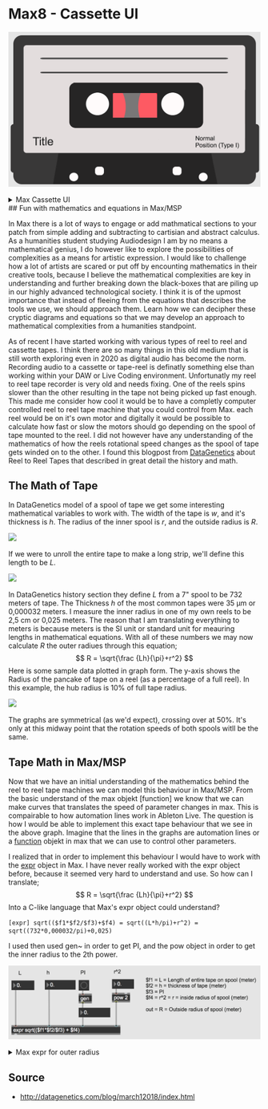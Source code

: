 # Max8 - Cassette UI

![](./media/cassette.png)

<details>
  <summary>Max Cassette UI</summary>
<pre><code>
----------begin_max5_patcher----------
6227.3oc68rsiiajcOOyWAgv9f8ts0T2uXf.jf7jA1jLH6h8E6MCXKwtEsoD
UnnFOiWr9aOUwhThRMkXIpSQodlXioa0jT7vy8K0oN7e712L4w7OkrYRz2G8
iQu4M+i29l2TcH6AdS8e+lIKi+zrr3MUW1jY4KWlrpbxCtyUl7oxpi+eD+on
+VZQ413rnx30IQKimsHcUxOs5mV8umuMadziIQyxyyhReJpbQRyEUNaQxF2A
RWlt54n7mhhidb6SOkTDsNK9yOFO6WrmKo5Lq9bzyoeLYUzSoYIQe+217bjY
.0r7sqpdXD0GbcQxFyyZbYZ9pOz+UTjLqzQJDnonGh3ZzT9CQXd0eojSQQ+8
N9d1uBt93q1ZvgrjxMsO3ZKRZPsV..io16ofIs+pKHXtS4aKatUn5ilNuhXm
+3O+cTNch8f+y29V6OdvS9253UIYS5A8EroTJUKjThBIwbMy7rRPSoDJmHHZ
LWn4R0CVBElgIDpFIYRjDQsjsobvHTlmgoBDRIvTlfi0BCCgwISUG+jfIpJR
o8W6f9lEFgri.aGT0BiXw7j4suvCHz3F50x74Is+hwqdNq5.DokC5N3iOOKO
KunlQaenPS0JFESkDNSiLHQmGBef7U957hFhlQLLPbZlgSqkXjFoLzRIhgjm
lSqQLthHoJkTPYfyooUZaBAcGeLPrSzWtrSpZpPynRJ1PG4ZC4yPQU7oZtBK
YlynMppFpLEqmRXF9HWJMrcLEgevf0SQLrhvQbARJPPpEazXM2UhPQoBFRII
lmKog2pUJt1XpQyILg9D78AwlYpgylsV0pXiHois9P0g3lGWjgDZTJThNOzs
goieIS2Xx9kDWp4JoGyFBHWmwqznkpSpQOLNq7qDNqfScwgvbTNCeFiIbpPH
IV8YiWYrQQFtvRLBJSwTkjInThzJTXvblBMb9GkzECT70hpIA2lAh4teAJKq
e2lCjIw+BfIcprU9qoF5QOLOqORCkURztP0s+jg.j0oDhoLgw8rfqLAQanTF
JfUmuxAM5Evq+TBXzFb5o7UkaR+sJ1jQBAEHAbJiMEadjIbNAaBsPqsgEJpj
yYZwTgPabDahfjSPHrM1cHE8IlfWeA8y7DwGr2FQWDU70nHP3ppbUzLLVZyd
wdn1JGrNOzsvZU2LSGgL7LSZEeyD.yTowl.1n8QETrwMGrLSzW.LySYU6+Lu
XYb1Os584aRsPH5a9qedcRzOzcURH8VkDx4kWLITzx.IlHpDTHPZgDWUeDpr
5VaHou.B8aSjp6xlHVDLahLkZphhLQYi3lnpQZogHob99IUF2IDHya1fJVHT
63.PcEp7K1DkMVxFUdDB63Ql7yAlGI9hkGIcgzpbA3FBtBGUq4HCbImn7ubK
4jKEm.xkvtpHvTglIw9hkIQkJSTIFW00oxyp9KEFzRGH6HYFoGEykboLsE4E
o+lwWdb1GlmZeBN5Q9.lJ8qjRMH0cjLYC+VLEb1cc359X5jbUZkjuRXfTsKF
gZdFCwfmo0uozgwivekUPVE1EnHYJCeTNwXawOfKAHCj3tUjCAabiWUdvpC3
XDK+QIZ+exNOzsfkQzljTUHAGiXDlTqU7VLPdvYfZxXTiJh9qY1oPycpkcvN
UgnHUvy+TeMy+X64eJpRnkFGUHFBQpVPXPYfMIhCdwRHxuR3f7ZcftZRDLtp
9FRtI+hWclPgnRJspNLSdhCQIfxyhKKK1l17ra+KGq7EbuKjrWGZOi3JJlMS
NJSaDOYTkQ2Thqxy+TT8lar6Pke1kIvOFMYxtuvADezj6HTm3V7MJuhuRwjJ
J.XHKVODjc41rxzMYoySJ5MSB25LaLf53f5oXAlhHHESaalNlsG57vp5LSR1
yiKi6Uq0jPd6ueiNxljRyEavhFybtmpCVC0N5MRJs54WJqVWAJpJl6CdfOj7
SNI4+gSxB1YsdcbQ7xjxjhOjrJ9Qmd9PVYfkIa1D+bxKVSFbmBejyf9bdEdS
TNEOccE0fR3SLDgurzOlLsBmpukeLtXkgtc3I+Q7euOmGJRE5nc7T2O8wA+N
54eoLe8kpOiQBY0hp65q2N.6wl7udALx4DvZiUN7bx6yh+byWYS7GSl+Aq8r
zG2Vlr+SapYQ07HKaHaaR9SMGt43GB0sKqebMWM19Ha9MY2i8AWbV9pmOGe8
fKdYslMtiysYgwu1KuSccaZnmD2opjLa90EJlVl+7y66qCeEO3bWPDHZkGOB
q4mWpFWpcYS6TZ.As4lUI+p4N+BqMOGWl76WpEmc3urxeAUOT2caRMBOYmfD
fmLZLThCQBHCEoumYn6v+PxPQxv4HwuTPtBuHuOd6ljK2MhqivNsajq1sAR7
EjaiWG9LNUfaVEnHIBcVkOaKkr6I9eqHMde1ycnV5hnSopZiEdSyF.SfcDMu
y9bgNEAMQgAIQAKHgjnHFKhBAAIUQfYsnJtFg.PphbrnJXEjTENSDRphBPpx
YbmGot3TBq0QXUNxYt1q8L9yUm0wyo9W2DkgUqhyJSvgTlfI4gSlft+IM3ZJ
XPoJXbapBAXpBdrnJfJpPHAzUCEQFKhhFRhB00L.ghnPCuMUaKK+6Czjp1s9
ATVOVTI8jgjw94iwqd9DDA1j653RUH9KWfEkFEj.xXuJiRUnHiGIh95LlUrc
U3NEQB7f0HuNCgEiraj9whHAoeZySxi6W5IuWEwNUbp2VjngZ08r1aIJxHVb
tKOZ9tIItNKaTisWMnAHxvjCv7pNCPgDAkyiGqk0K.YxnU5Qyxff85LuFM4z
gp.bVNDA+UYVNR13EphP7pLmGkXDIQxvmAT7ia98H7zK22L8kjAsxsQ2UAXM
iHB0P737TVtcwH1QFKVFevP7xW7sSMCi4IYHcIIFqUJ7OdRQ.xEJBzrto8lU
7fjAjCpUufL2+NC.SSIAuR.DIdBnZ8QnAnz2wPS.ick+ggGJG2niFWdBjlbK
U5OA95VSbIKLJ8R5HozuYU75MKxKGltemTFm4PoJDRBrI2bmdME9SFP2bb4s
ThGqba5RDNnN13h6YGa354gDhEPWYb1MkOKn0Fsc7YJb7YyWbdxrzkwYqyhm
45eDZGDf8aakPKC35a3AHE3HQbWmPKCfQMBeBfivkMWt8LkqMoktchqqWutn
wFEgbqkiwsvfahb7XUwv2MX4XGIhIZ5EdvkiG1tR.zXSaLZSvpPEM5vZCU.E
0cS.PINjgeheMD94NZQcn3AHfSIjVlKxc8SZzl0IIyuxIpk+kMmUsyEj3VKO
OkdIV2w5aq085M2ozMbkBTzn38c+XnE4mEmkX2JSDt8mZpfQivmXUfD8SWDt
shNlQAcSlg0hajvu2BFlnGq1HoZxvEso2TQaratzIz3fJZiesIZ2PWpGNLPK
ZqzPJZunrb82+t2Y2miOmrJoLc1lolq8cOlk+76VFWLaAlfvp2ktZdxmltnb
YFLh+bZ0vXASosdISbgx+J0jPy9QnHBGc4V2jNka2VnEKQ.KBHtoJ9bWNWDm
oKcXBiCqts9zFHmuN1VgayGCOmmBoxeENOYfptxpwpEc.YbiUjIPVbju6x2k
wLsKGKmo5guKiO0VjiPjiY2k3FrlLVParHB7k7bXnqcZLy2WwjPgti0tV86h
j6GyaWfDrnEO2UnOPkfwjIiIK0kejaNyGJVJB7JC.mOUWMZEnfpBiXiUGhMK
KIt3xG9ChpAj.2s+MnbPcdRPb.c6rN9WhRidZ.y2BWw3qmygXfQQAfn3r7rr
nEIYY4SFn3bi9beLRlWs0Y2Xr7vM.r4flGiyr6eSLFnl2JxjpBVMKcS8lkVL
1yegl8Uc8lVB9sqOAMV022bqKx6se9NmKcjpU+dN.shyX5CAplgIu2jhHhcy
nbBm2bOPWWzyZxPUOrr7VZHmRB.Or8w3.8kSPtVIz0RQgptPx6We4Dtqb0Bc
HI.7wp05lmjE+4H7kqTSqmynZGcfAtRMVB6dKanXXsdLvCqJrjO4lGQFQ3Ry
ndZjAaDYXp3NHhrZ0UFSEfHxvzAIhZhbwNiStTKOzFFD55Bk3zZbjwZwU29a
oCJu3FRfqzqbU0.O8LrS5YoAOr+2mz4JAGfHKPCJthZjutxHpfGWAlcejtQi
GWJIvoaf22bA27zMNSUcM+GkO.qGUNvvn526lCnxtRPW2UIEOkStboAIwgGx
VsKzEhGv17D+OWNRvTUqLlanmPF.NnIPhBu+GtbLffagAngvETftTmCPgfrG
CFRuEpQPh.+4AnIHuND.K0211mwoEHqVwoPkIkZrpz+57eMZ.U52QCZLmEf1
BTAZS79GdBG8uD8ms+KY0ykKhxeJxbcoEIQkwqShp5il77rnuohT+s+zp+vS
DyUuv7uxEoy9kUlLXreopqt0EQMWv6+A6mXlOYLpZ+o4eoq1jNOIpHdd51pu
3Q29eZkgVXtt+ay+9u1VdtKtylaPzaisc4x0NYYbcFxtkgTIuDUS0XlXQssb
mdX.xq.9gV.blfbndSiZRBhMnQyDzyICl4Wa.Z3U43Lspp5f8qbRwwQQ+TZV
xGSJ1b3DM8MShWut0gObZdtL9mcugBT6FglFD1cn8CfyhjOtOX7cG013SokF
Rv1B2lp9S6lY.0yK6hUaSqtSMyfylGoJVfcyXuYc7L2Wd9l0S2S3svb2dwl0
5Majx8yVi5c6KZgr7Y+xQYPjuNYU5piGyq6N87jmh2lU9gC1x0jocd9mpeF6
7jctkxeyjmKRmmux9Pb.uvd3FvYWBnJL6.jo5JVEutiurKOpSbxMFjb6lGiK
rrpZcBRyIKMluO7T69dYIOUVe50oqVcDUrLe8oOYQ5yKNy28wbyIWdt6c0Y1
7gsqbm8CFohxOXyY7vqKNKqVS8va+mhWkZrXkTl5XADztS5rKrXyrBSByGfu
ty7wNNybiT9rjeMcd4B26ZiV7aykmttQHZxNt77zmS1Td3wJiedygGYS4mcD
8VGZ6i0ZwenLY45LCVb3EXzOR2TtYQ9uto9BaDzZS.boR+iNk5cZ0sM6cvwO
m4uihBKs8gOvJHp0I5bD50HSuKZ5VlAOsovdpW3wVCcQi0Zx91X2GXBgMpH7
IoEXenE06uPtGzBT2HKqKjcuICaXVmPPn5gxd9toBax2VLqgV6HqODc3CnQ1
uLc0NCn+XyST0004i0vqVCXwiTmTpKTLYXRIRJueWbMAuUFggIZLo39E8c8M
RX68M4X05sIeZcQzl+2hxu4aLYM9GM4A9NSZdeazeJxji221Yfpr9IN0YUgE
v17sxa51sfSqKhiJjKpLUNRb9+zE+Z5nF+qU4AuicwTPK13rzhYYIQlPzMQD
G8TQ9xnYI1U14Ry9x9lv0hvNQ55977xpgG8lVCOFdLDbYnQau3ewUvi4bVYb
cEHQWFjq.4EqY1vfYAC8fb6BTF8XziW7qTGRc6LV46cvAcbvRJ2MpdS8wPX0
1ZjAUUkc2FckRNF3+XEc01Uqim8KQO49+ICytcyaSIEdnKptqreOb5OzMUBf
VCp8aWosJkFgnn8SjtVMNTYYQz+5ioqlWlG8TdN46+9CIHmizcguYBbDUme7
54N1P5Nky2kBrtG6h6pA3DSbIk4E02r8.2ydZnS41GdwIWFud8Ah0CKy4Sss
Yt32KXNqaXtLT9ofb+n9tArRgNyWALNCHGRJe2.51RWZcgJC.N5V57kV2nDW
1F.xbuSW5dWks+sy7k1Iw36UGx6nIA0gL+tcwGI5wHfD9caqzSbUVVKGech6
2fTIxpdZ085ebbIJiUjq1V49bgsdth.5nKD2zkBKAti04BHeUs6cPlmFQq2x
TP+ZZGOro3471g+18quTgqKS4J0ThIZbFVvjJgjyI15a4VaMas9580Y57jmK
RpmpcBz4nd6B.dmfeWCD15cOuaU367IwR5pZ6mLWWDT+Rce+Ovc7R0lcVtwp
jj4Ysui356y9er6N93ym95PG8XdtFun5OMWz5skseTNnMmOe4zZxuprvjfYp
0bw9CtbaVoyJC9FZkT6lnZgspiZw8Z0xaP+PUsbM+trX4p5gszvKV9scbwo3
igTK99sT4ZLKnkJWoukUJug8FpJkC5.wZPEJWHviRgxUxa6T0mF9zxj2sYkJ
p0NCK5idUTk7ZU5aTUxgnfbGTjbpViPHrh0eQxwAqH4MzzvVjbF6RpQN281q
mWOJ8MVvwZFEg3DEUSnLYmG7qiBqWaNLXEVmpus0Uu1dWvBJgxtkkUmWO57C
UY0o2zYNtzkN+3WUcJ5d088NRRPGedp6VzmNBQuPta6fTgqvnieI0I2sUTmK
D2nJpOZu4MthBpKpSiKLETmftWpmdMdFp5oqCT4zYX5TpRIYBJkHwJBWXmcC
H2dV71UNclg.pHl7IjXJRyUlmt++hq6p+1Mpz5qiWkj0UVe1j45QJ6JS+4Tx
bdag9Jy9ZQ75jifaO8L8N+2MRZMWjwTd8FPTt2p+KEd5VrccQ957hcaXyobf
Yij9LV31510SYVrwzghhHJLVxPTNt9kC4wGDL13UB9AvF4pWG7wSvuHxpPRX
B2qSf5Y8rlLkCmpEpxUAutzzj8+pmEMoHe6p4ts8Ji2Q9O6i26xI8noDBkSz
L6KSClDIr7.BVKPREihoRBm24gtILI6NRSgDbLxHfK0ZU0Fyi5dIfHlJHZjw
bDUPTHDgbL08pYfX2VgSRGNCDK5hAxuiYfUWzg6NTG+73cEZMW8E6FT63cuU
mu18VAkdzUkWL2MaB5NzbegM0Kfa8A0rQTGLnrMrhG3oI7zPfmGcaOAdZMRe
0HJEK8AVJN.vxNLg8.VZMHvh3ArN9IBHF3NxkG.G+RfiuNLmvGONJQ4ChR3f
HoR7RkT.BrDdKoRGEIUSxfcKoRFCfiOgZB9JoxXejdjLHjTkd43p5IBe0RO9
CqqVRE4i8aIDTPNyK4TIDTPj1aXc8TPgWFqIPPC0buvKPj30LuztfPJz9hiz
G6kvDEgWQrbzSDPlrruFA8A3fPTsCMWObjqCAhRTdYaFjX01IuedXwgQaGMZ
ZfTDdDgEYDgEcDgE6ffjOmbH9psXp8RlW.h0YsG3EEHuNVXQ5Eu3fAKZu3EE
LXw5EVXvfEuWXg.CVhd4WJvfkrWXARDjdEk.TQ+nFQXIGQXQFsn5HZ7HBK53
AKE0KYdBXvpecY3vq9rQQDLvfEqWXwACVzdgkDLX0uuR3ng8FaiP.Fr5O1FP
7Kq7xFkBDXIw9PCanzWYVtdUVWEAjLp8x1qBD6FRe3W3ipp0hz4yqG3vWIz8
yxOHViEdEguDAQ1DR+p+BHZABk23ELZb8BKAHQmJjiWTABwHBK9HBqwqNf6p
QSOUxABumdAILHZWdsXvNr5psZ30Z+RHf3iwukoLLKxsWq8iNLdb7qvpfTCW
keo7Nd0EWIBw5Hh8J7xpQlznUWbZHPToONZUPvO8JHZIDdYk9HiBRbJRouP5
Zsi5UPkRHxNUg7EmHWKj39BI5Ua1xGjBjVHQ5U2pPgv2Z0ag09gEADiT9gWX
FDbKB1aXA+JhhYdy.uQ.WJBR.LdkeGFDaLdxgkrvfn9EtDc77syCSHoTw3gn
T1nAKhmc3BH0OEwGQX4UNfnfnUP7ZQvABQ8qwmkzfzIHdAbxQcmITTYhvafe
8od6UYqIvvQ8SzEDSM90VCDHRZoZDZ2ujJCldz2OeEB.B8tZX25Irt5v43d4
rmGj7a8E3jfDNG2qfl4nv.bu7HyTgA3dE5wQkWELfKuj8aBvUiyNdz8koigG
08Rbmch3MYWIv8xsNCjLHXbuMfc8vR4Edw.AVLuwK73XXlcBCyzqDQEinvhv
iEUGHFnmDUbPx3yOaOUxyX3AteXNIHF9XdEPCCjfB8ysNiDFVrWTYZXXw9ES
AUElxY3kYXpDDKF9zJSXNCLX0uIePJtuWooQfBR81GSPP+7pKlfoI28Q5+nG
GfD98Ze5TAZL70rvm0NIHp7Jez3AoWS8h9pTgv0kWUNkpCAqk50xhEjhSy7Y
+h.RSx4ULQfzJY9QNkgHbZoeiG.H1KqdQNgfw40VbFjx7Qw2UhHmZwEYifcF
bHLw4URsLMHEG9BFoJP2GV9MNPBxhZ3sOj.rdJ9JVA+.WvKCDpaGnCRuo42L
JAAwn7P3KjNb8HbSkoGy+zyE4aWezjYxb3lg0z9IDVyGkMerREsUe56NOc+G
Ys9Hd+GE6+3t6Eku+BpFcK0eTs+Z2+Qx96Pk9xt91rUQiquR89qbO.nj8ebO
rnsdt1eTdKLit+i6oGz83fIIwJZbC0Md85OlTrolWTQamrL9mcSdK0Cu0MYZ
c+Y0XCaRQxGSat9pA80j3hYKRKSlUt0Me6m7IgaZsUMpuJVsMsVQwH7X.Y07
PyNmA2rN1ImTM1zd6+7s+e7yC30F
-----------end_max5_patcher-----------
</code></pre>
</details>
## Fun with mathematics and equations in Max/MSP

In Max there is a lot of ways to engage or add mathmatical sections to your patch from simple adding and subtracting to cartisian and abstract calculus. As a humanities student studying Audiodesign I am by no means a mathematical genius, I do however like to explore the possibilities of complexities as a means for artistic expression. I would like to challenge how a lot of artists are scared or put off by encounting mathematics in their creative tools, because I believe the mathematical complexities are key in understanding and further breaking down the black-boxes that are piling up in our highly advanced technological society. I think it is of the upmost importance that instead of fleeing from the equations that describes the tools we use, we should approach them. Learn how we can decipher these cryptic diagrams and equations so that we may develop an approach to mathematical complexities from a humanities standpoint.

As of recent I have started working with various types of reel to reel and cassette tapes. I think there are so many things in this old medium that is still worth exploring even in 2020 as digital audio has become the norm. Recording audio to a cassette or tape-reel is definatly something else than working within your DAW or Live Coding environment. Unfortunatly my reel to reel tape recorder is very old and needs fixing. One of the reels spins slower than the other resulting in the tape not being picked up fast enough. This made me consider how cool it would be to have a completly computer controlled reel to reel tape machine that you could control from Max. each reel would be on it's own motor and digitally it would be possible to calculate how fast or slow the motors should go depending on the spool of tape mounted to the reel. I did not however have any understanding of the mathematics of how the reels rotational speed changes as the spool of tape gets winded on to the other. I found this blogpost from [DataGenetics](http://datagenetics.com/blog/march12018/index.html) about Reel to Reel Tapes that described in great detail the history and math.

## The Math of Tape

In DataGenetics model of a spool of tape we get some interesting mathematical variables to work with. The width of the tape is *w*, and it's thickness is *h*. The radius of the inner spool is *r*, and the outside radius is *R*.



![](http://datagenetics.com/blog/march12018/ring.png)

If we were to unroll the entire tape to make a long strip, we'll define this length to be *L*.

![](http://datagenetics.com/blog/march12018/equiv.png)

In DataGenetics history section they define *L* from a 7" spool to be 732 meters of tape. The Thickness *h* of the most common tapes were 35 µm or 0,000032 meters. I measure the inner radius in one of my own reels to be 2,5 cm or 0,025 meters. The reason that I am translating everything to meters is because meters is the SI unit or standard unit for meauring lengths in mathematical equations. With all of these numbers we may now calculate *R* the outer radiues through this equation;
$$
R = \sqrt{\frac {Lh}{\pi}+r^2}
$$
Here is some sample data plotted in graph form. The y-axis shows the Radius of the pancake of tape on a reel (as a percentage of a full reel). In this example, the hub radius is 10% of full tape radius.

![](http://datagenetics.com/blog/march12018/g1.png)

The graphs are symmetrical (as we'd expect), crossing over at 50%. It's only at this midway point that the rotation speeds of both spools witll be the same.

## Tape Math in Max/MSP

Now that we have an initial understanding of the mathematics behind the reel to reel tape machines we can model this behaviour in Max/MSP. From the basic understand of the max objekt [function] we know that we can make curves that translates the speed of parameter changes in max. This is compairable to how automation lines work in Ableton Live. The question is how I would be able to implement this exact tape behaviour that we see in the above graph. Imagine that the lines in the graphs are automation lines or a [function](https://docs.cycling74.com/max8/refpages/function?q=function) objekt in max that we can use to control other parameters.

I realized that in order to implement this behaviour I would have to work with the [expr](https://docs.cycling74.com/max8/refpages/expr) object in Max. I have never really worked with the expr object before, because it seemed very hard to understand and use. So how can I translate;
$$
R = \sqrt{\frac {Lh}{\pi}+r^2}
$$
Into a C-like language that Max's expr object could understand?

```
[expr] sqrt(($f1*$f2/$f3)+$f4) = sqrt((L*h/pi)+r^2) = sqrt((732*0,000032/pi)+0,025)
```

I used then used gen~ in order to get PI, and the pow object in order to get the inner radius to the 2th power. 

![](./media/max-math.png)

<details>
  <summary>Max expr for outer radius</summary>
<pre><code>
----------begin_max5_patcher----------
1282.3ocyXE0ihaCD9Y3WQTz8vtsTZrSBApTenOdRmTO0WuqEYHFv2ErSic1
cud59u2w1IgDHgM.gqckH6tyL1i+FOyWlguNdj6JwKToqyu37AmQi953QiLh
zBFU7+ib2SdYcBQZLykSeVr5StSrpTzWTFwIBR7dpT53M0CGVplmumwSnJyR
QEBSIp06X7sKynqUVW6GrXpe8ePASbvKl5MwYgu9IFO0y4OOrqhb0wa6NVbL
kWWh0H0WRoVu35VsErXyoFPxOg8wtZgea7X8iI2dbXEgu8Ri.3Y3ogkXNb9v
gYygocbiFXbWd+C+3ewo.H+NSAPn6eNf28HVDAoVWZkfmApFbO+tCa7hqA1q
E62S4pSvc1eUA2zLpDLgnXB9xDFmtVjyMVguz.hukFv7DGZd50YDw6TPt.Oj
X78uc3gXQsOxCUhtKFingDi6t3Z24yNs1s.NnEWAb7FR37tKFN5RNM.vWK.l
eU0UaRDvNWdZ2Hx1SLmnYWWICBpVfzpPuWgEA2Imwjy75i4QUEBjLxdphlsj
xIqRLq1a3XSSEO6zNMJ90CAgQ5eEf5IQ5Ig.3JQeGzF9CGxbz2rA47qNuS+g
x2p14H13.1wxnNJRJ0QvcjoBQhyClH8iej+lMXv5cvG0N15Oy0uuAVjw5ZF4
CF792p+q.3u.FZ8S3CiKYwTmLRLK2rvi19OxgXAX2e.e98b04LtDLM3.uzb1
.jsXCYa8IZl4EfQWTQWv0birJWoD7qrcMDNxz0Vf4PGb44WcWdgG5xqghcoD
5KLEUQ36C6h22I1kszq9tObQQqZgCM2Rzb25tmlUfqBfA2drD5SzLIz5QMWL
xkjlVS7nZKQGM9jvrQymTIhwshPUhxnOwJW+rJojLHHnfHPdl4z69xr.2Cai
HllwyYlcxJDtWJNRla.NbEJSIqsKNVlN8PbW6yxP67.6KtLj.ysOCODYg63s
Ih0elFWiB.hroTNiWuerFpioaH4IpkaDbfG6eLmACaSK52TbFaUoFEF.7aYL
RR0weaFKVv0GhF2EZwktC5oHz99n5fwXAmj1xhgr.HnzgRI.xb4JRl9ppnj.
WpTALyMUUstD5FUg5TFmeTTTIR6VYFa6tyr1UBP49ys2FMxk4bq1kPVgZoj7
TynshjjTTn1b6egvY.eEUwrWAXuJkVZgcx0YhjjF30p4oVzDCY4qoOyhU6LN
pdx.XNKsLIxs5VNlskJUMkoHakMkHUewFzqIJeUQU7REceZBfhlF.0GLoRtS
7rrvvxDs5AfCeKM0qpqy50P94X+Np+JVcwMHA8ponMhPbYNcUWx0nA6lJ7Ul
P8X1PaiViJo7KnWF9.gtgGTmwBTehEAl1M8C6QrvqcvFzFXOPYn6wpiDAygR
qu8nfTjmstLVaCqSbZd.gbeEiWQf9gxSjwtVOViOH4+ntQZezSaaYQ2mIehh
9+ZqYHjW46O0C9ceZMKZ12oVynujl4H+6L0CO.iG8Cv.O+LLOyiN+nCLLyis
10VvqFav91YAClesiD1dPwu9rGFKZVqZiCGWiVDMNo1T+cRWq5riJS8H30Lp
12BXqWB824n93b7cx4d8v4Q2IjiWzGmO6t37itM6HpGdfM958TXePoOXj+s5
Iu95I7M5onn95Izs5oY80S278TeHAzyJdydpbSNetm2IdxRzczTmZmbzzlGM
o4oSY18DlGOcoYxx1lpT+Nlwea7+B17unHA
-----------end_max5_patcher-----------
</code></pre>
</details>


## Source

- http://datagenetics.com/blog/march12018/index.html



